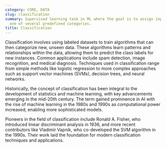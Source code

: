 ```yaml
---
category: CORE, DATA
slug: classification
summary: Supervised learning task in ML where the goal is to assign input data to
  one of several predefined categories.
title: Classification
---
```


Classification involves using labeled datasets to train algorithms that can then categorize new, unseen data. These algorithms learn patterns and relationships within the data, allowing them to predict the class labels for new instances. Common applications include spam detection, image recognition, and medical diagnosis. Techniques used in classification range from simple methods like logistic regression to more complex approaches such as support vector machines (SVMs), decision trees, and neural networks.

Historically, the concept of classification has been integral to the development of statistics and machine learning, with key advancements emerging in the mid-20th century. The term gained prominence in AI with the rise of machine learning in the 1980s and 1990s as computational power increased, enabling more sophisticated models.

Pioneers in the field of classification include Ronald A. Fisher, who introduced linear discriminant analysis in 1936, and more recent contributors like Vladimir Vapnik, who co-developed the SVM algorithm in the 1990s. Their work laid the foundation for modern classification techniques and applications.